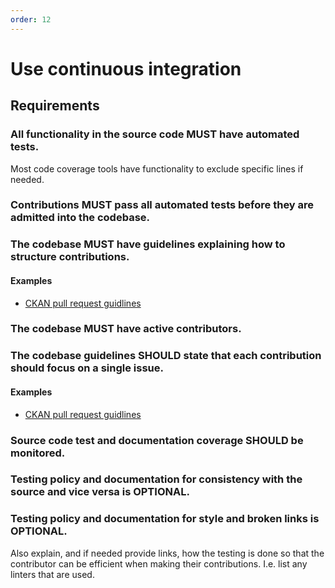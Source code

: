```yaml
---
order: 12
---
```

# Use continuous integration

<!-- SPDX-License-Identifier: CC0-1.0 -->
<!-- written in 2022 by The Foundation for Public Code <info@publiccode.net> -->

## Requirements

### All functionality in the source code MUST have automated tests.

Most code coverage tools have functionality to exclude specific lines if needed.

### Contributions MUST pass all automated tests before they are admitted into the codebase.

### The codebase MUST have guidelines explaining how to structure contributions.

#### Examples

* [CKAN pull request guidlines](http://docs.ckan.org/en/latest/contributing/pull-requests.html)

### The codebase MUST have active contributors.

### The codebase guidelines SHOULD state that each contribution should focus on a single issue.

#### Examples

* [CKAN pull request guidlines](http://docs.ckan.org/en/latest/contributing/pull-requests.html)

### Source code test and documentation coverage SHOULD be monitored.

### Testing policy and documentation for consistency with the source and vice versa is OPTIONAL.

### Testing policy and documentation for style and broken links is OPTIONAL.

Also explain, and if needed provide links, how the testing is done so that the contributor can be efficient when making their contributions. I.e. list any linters that are used.
